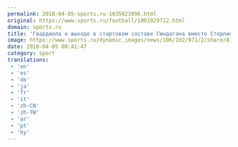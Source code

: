 ```yaml
---
permalink: 2018-04-05-sports.ru-1035021096.html
original: https://www.sports.ru/football/1061929712.html
domain: sports.ru
title: 'Гвардиола о выходе в стартовом составе Гюндогана вместо Стерлинга: «Мы хотели больше контроля в середине поля»'
image: https://www.sports.ru/dynamic_images/news/106/192/971/2/share/8121c9.png
date: 2018-04-05 00:41:47
category: sport
translations: 
 - 'en'
 - 'es'
 - 'de'
 - 'ja'
 - 'fr'
 - 'it'
 - 'zh-CN'
 - 'zh-TW'
 - 'ar'
 - 'pt'
 - 'hy'
---
```



